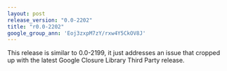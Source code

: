 ```yaml
---
layout: post
release_version: "0.0-2202"
title: "r0.0-2202"
google_group_ann: 'Eoj3zxpM7zY/rxw4Y5CkOV8J'
---
```


This release is similar to 0.0-2199, it just addresses an issue that cropped up with the latest Google Closure Library Third Party release.
